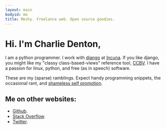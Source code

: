 ```yaml
---
layout: main
bodyid: me
title: Meshy. Freelance web. Open source goodies.
---
```


# Hi. I'm Charlie Denton,

I am a python programmer. I work with [django](https://www.djangoproject.com)
at [Incuna](http://incuna.com/). If you like django, you might like my
"classy class-based-views" reference tool, [CCBV](http://ccbv.co.uk/).
I have a passion for linux, python, and free (as in speech) software.

These are my (sparse) ramblings. Expect handy programming snippets, the occasional
rant, and [shameless self promotion](/projects/).

## Me on other websites:

* [Github](http://github.com/meshy).
* [Stack Overflow](http://stackoverflow.com/users/400691/meshy).
* [Twitter](http://twitter.com/meshy).
